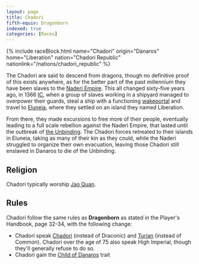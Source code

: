 ```yaml
---
layout: page
title: Chadori
fifth-equiv: Dragonborn
indexed: true
categories: [Races]
---
```


{% include raceBlock.html name="Chadori" origin="Danaros" home="Liberation" nation="Chadori Republic" nationlink="/nations/chadori_republic" %}

The Chadori are said to descend from dragons, though no definitive proof of this exists anywhere, as for the better part of the past millennium they have been slaves to the [Naderi Empire](/nations/naderi_empire). This all changed sixty-five years ago, in 1366 [IC](/general/calendar), when a group of slaves working in a shipyard managed to overpower their guards, steal a ship with a functioning [wakeportal](/items/wakeportal) and travel to [Eluneia](/locations/eluneia), where they settled on an island they named Liberation.

From there, they made excursions to free more of their people, eventually leading to a full scale rebellion against the
Naderi Empire, that lasted until the outbreak of [the Unbinding](/history/the-unbinding). The Chadori forces retreated to their
islands in Eluneia, taking as many of their kin as they could, while the Naderi struggled to organize their own evacuation, leaving
those Chadori still enslaved in Danaros to die of the Unbinding.

## Religion

Chadori typically worship [Jao Quan](/pantheons/the_unscathed).

## Rules

Chadori follow the same rules as **Dragonborn** as stated in the Player's Handbook, page 32-34, with the following change:

- Chadori speak [Chadori](/general/languages) (instead of Draconic) and [Turian](/general/languages) (instead of Common). Chadori over the age of 75 also speak High Imperial, though they'll generally refuse to do so.
- Chadori gain the [Child of Danaros](/rules/child_of_danaros) trait
